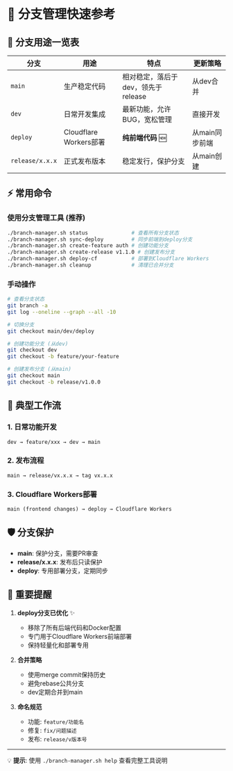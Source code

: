 # 🚀 分支管理快速参考

## 📌 分支用途一览表

| 分支 | 用途 | 特点 | 更新策略 |
|------|------|------|----------|
| `main` | 生产稳定代码 | 相对稳定，落后于dev，领先于release | 从dev合并 |
| `dev` | 日常开发集成 | 最新功能，允许BUG，宽松管理 | 直接开发 |
| `deploy` | Cloudflare Workers部署 | **纯前端代码** 🆕 | 从main同步前端 |
| `release/x.x.x` | 正式发布版本 | 稳定发行，保护分支 | 从main创建 |

## ⚡ 常用命令

### 使用分支管理工具 (推荐)
```bash
./branch-manager.sh status              # 查看所有分支状态
./branch-manager.sh sync-deploy         # 同步前端到deploy分支
./branch-manager.sh create-feature auth # 创建功能分支
./branch-manager.sh create-release v1.1.0 # 创建发布分支
./branch-manager.sh deploy-cf           # 部署到Cloudflare Workers
./branch-manager.sh cleanup             # 清理已合并分支
```

### 手动操作
```bash
# 查看分支状态
git branch -a
git log --oneline --graph --all -10

# 切换分支
git checkout main/dev/deploy

# 创建功能分支 (从dev)
git checkout dev
git checkout -b feature/your-feature

# 创建发布分支 (从main)  
git checkout main
git checkout -b release/v1.0.0
```

## 🔄 典型工作流

### 1. 日常功能开发
```
dev → feature/xxx → dev → main
```

### 2. 发布流程
```
main → release/vx.x.x → tag vx.x.x
```

### 3. Cloudflare Workers部署
```
main (frontend changes) → deploy → Cloudflare Workers
```

## 🛡️ 分支保护

- **main**: 保护分支，需要PR审查
- **release/x.x.x**: 发布后只读保护
- **deploy**: 专用部署分支，定期同步

## 📍 重要提醒

1. **deploy分支已优化** ✨
   - 移除了所有后端代码和Docker配置
   - 专门用于Cloudflare Workers前端部署
   - 保持轻量化和部署专用

2. **合并策略**
   - 使用merge commit保持历史
   - 避免rebase公共分支
   - dev定期合并到main

3. **命名规范**
   - 功能: `feature/功能名`
   - 修复: `fix/问题描述`  
   - 发布: `release/v版本号`

---
💡 **提示**: 使用 `./branch-manager.sh help` 查看完整工具说明
